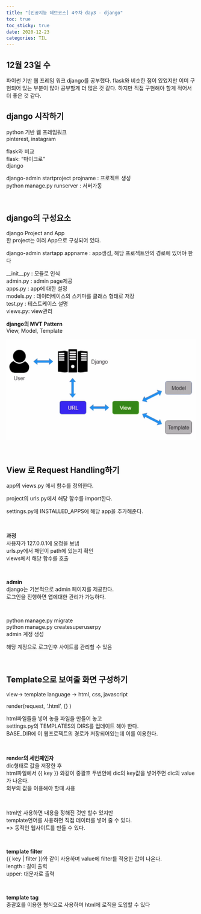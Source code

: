 ```yaml
---
title: "[인공지능 데브코스] 4주차 day3 - django"
toc: true
toc_sticky: true
date: 2020-12-23
categories: TIL
---
```




## 12월 23일 수   
파이썬 기반 웹 프레임 워크 django를 공부했다. flask와 비슷한 점이 있었지만 이미 구현되어 있는 부분이 많아 공부할게 더 많은 것 같다. 하지만 직접 구현해야 할게 적어서 더 좋은 것 같다.  


##  django 시작하기

python 기반 웹 프레임워크  
pinterest, instagram  

flask와 비교  
flask: “마이크로”  
django  

django-admin startproject projname : 프로젝트 생성  
python manage.py runserver : 서버가동  
<p>&nbsp;</p>  

## django의 구성요소

django Project and App  
한 project는 여러 App으로 구성되어 있다.  

django-admin startapp appname : app생성, 해당 프로젝트안의 경로에 있어야 한다  

__init__py : 모듈로 인식  
admin.py : admin page제공  
apps.py : app에 대한 설정  
models.py : 데이터베이스의 스키마를 클래스 형태로 저장  
test.py : 테스트케이스 설명  
views.py: view관리  


**django의 MVT Pattern**  
View, Model, Template  

![Alt Text](/assets/images/django/django1.png)  
<p>&nbsp;</p>  


## View 로 Request Handling하기

app의 views.py 에서 함수를 정의한다.  

project의 urls.py에서 해당 함수를 import한다.  

settings.py에 INSTALLED_APPS에 해당 app을  추가해준다.  
<p>&nbsp;</p>  

**과정**  
사용자가 127.0.0.1에 요청을 보냄  
urls.py에서 패턴이 path에 있는지 확인  
views에서 해당 함수를 호출  
<p>&nbsp;</p>  


**admin**  
django는 기본적으로 admin 페이지를 제공한다.  
로그인을 진행하면 앱에대한 관리가 가능하다.  
<p>&nbsp;</p>  


python manage.py migrate  
python manage.py createsuperuserpy  
admin 계정 생성  

해당 계정으로 로그인후 사이트를 관리할 수 있음  
<p>&nbsp;</p>  


## Template으로 보여줄 화면 구성하기

view-> template language -> html, css, javascript  

render(request,  ‘.html’, {} )  

html파일들을 넣어 놓을 파일을 만들어 놓고  
settings.py의 TEMPLATES의 DIRS를 업데이트 해야 한다.  
BASE_DIR에 이 웹프로젝트의 경로가 저장되어있는데 이를 이용한다.  
<p>&nbsp;</p>  

**render의 세번째인자**  
dic형태로 값을 저장한 후  
html파일에서 {{ key }} 와같이 중괄호 두번안에 dic의 key값을 넣어주면 dic의 value가 나온다.  
외부의 값을 이용해야 할때 사용  
<p>&nbsp;</p>  

html만 사용하면 내용을 정해진 것만 할수 있지만  
template언어를 사용하면 직접 데이터를 넣어 줄 수 있다.  
=> 동적인 웹사이트를 만들 수 있다.  

<p>&nbsp;</p>  

**template filter**  
{{ key | filter }}와 같이 사용하며 value에 filter를 적용한 값이 나온다.   
length : 길이 출력  
upper: 대문자로 출력  

<p>&nbsp;</p>  

**template tag**  
중괄호를 이용한 형식으로 사용하며 html에 로직을 도입할 수 있다  
